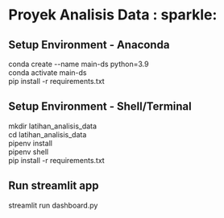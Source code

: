 # Proyek Analisis Data : sparkle:
## Setup Environment - Anaconda
conda create --name main-ds python=3.9  
conda activate main-ds  
pip install -r requirements.txt  

## Setup Environment - Shell/Terminal
mkdir latihan_analisis_data  
cd latihan_analisis_data  
pipenv install  
pipenv shell  
pip install -r requirements.txt  

## Run streamlit app
streamlit run dashboard.py
